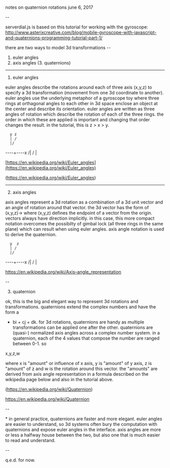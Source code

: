 notes on quaternion rotations
june 6, 2017

--


serverdial.js is based on this tutorial for working with the gyroscope:
http://www.asterixcreative.com/blog/mobile-gyroscope-with-javascript-and-quaternions-programming-tutorial-part-1/

there are two ways to model 3d transformations --

1. euler angles
2. axis angles 
(3. quaternions)

---

1. euler angles 

euler angles describe the rotations around each of three axis (x,y,z) to 
specify a 3d transformation (movement from one 3d coordinate to another). 
euler angles use the underlying metaphor of a gyroscope toy where three 
rings at orthagonal angles to each other in 3d space enclose an object at 
the center and describe its orientation. euler angles are written as three 
angles of rotation which describe the rotation of each of the three rings. 
the order in which these are applied is important and changing that order 
changes the result. in the tutorial, this is z > x > y.

      y z
      | / 
      |/
  ----+----x
     /|
    / |

[https://en.wikipedia.org/wiki/Euler_angles](https://en.wikipedia.org/wiki/Euler_angles)

(https://en.wikipedia.org/wiki/Euler_angles)

---

2. axis angles

axis angles represent a 3d rotation as a combination of a 3d unit vector and 
an angle of rotation around that vector. the 3d vector has the form of 
(x,y,z)-> where (x,y,z) defines the endpoint of a vector from the origin. 
vectors always have direction implicitly. in this case, this more compact 
notation overcomes the possibilty of gimbal lock (all three rings in the 
same plane) which can result when using euler angles. axis angle notation is 
used to derive the quaternion.

      y  z
      | / 
      |/
  ----+----x
     /|
    / |

https://en.wikipedia.org/wiki/Axis–angle_representation

--

3. quaternion

ok, this is the big and elegant way to represent 3d rotations and 
transformations. quaternions extend the complex numbers and have the form a 
+ bi + cj + dk. for 3d rotations, quaternions are handy as multiple 
transformations can be applied one after the other. quaternions are (quasi-) 
normalized axis angles across a complex number system. in a quaternion, each 
of the 4 values that compose the number are ranged between 0-1. so

x,y,z,w

where x is "amount" or influence of x axis, y is "amount" of y axis, z is 
"amount" of z and w is the rotation around this vector.  the "amounts" are 
derived from axis angle representation in a formula described on the 
wikipedia page below and also in the tutorial above.

(https://en.wikipedia.org/wiki/Quaternion)

https://en.wikipedia.org/wiki/Quaternion

--

\* in general practice, quaternions are faster and more elegant. euler angles 
are easier to understand, so 3d systems often bury the computation with 
quaternions and expose euler angles in the interface. axis angles are more 
or less a halfway house between the two, but also one that is much easier to 
read and understand.

--

q.e.d. for now.

